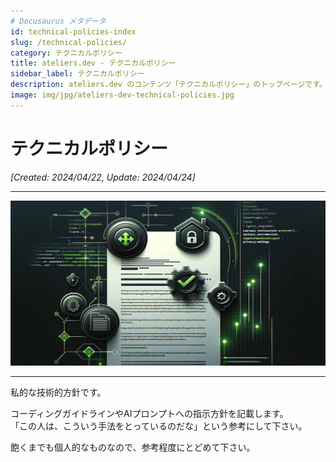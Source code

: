 ```yaml
---
# Docusaurus メタデータ 
id: technical-policies-index
slug: /technical-policies/
category: テクニカルポリシー
title: ateliers.dev - テクニカルポリシー
sidebar_label: テクニカルポリシー
description: ateliers.dev のコンテンツ「テクニカルポリシー」のトップページです。
image: img/jpg/ateliers-dev-technical-policies.jpg
---
```


# テクニカルポリシー

*[Created: 2024/04/22, Update: 2024/04/24]*

---

![img](../../static/img/jpg/ateliers-dev-technical-policies.jpg)

---

私的な技術的方針です。

コーディングガイドラインやAIプロンプトへの指示方針を記載します。  
「この人は、こういう手法をとっているのだな」という参考にして下さい。

飽くまでも個人的なものなので、参考程度にとどめて下さい。
